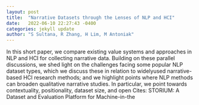 ```yaml
---
layout: post
title:  "Narrative Datasets through the Lenses of NLP and HCI"
date:   2022-06-10 22:27:43 -0400
categories: jekyll update
author: "S Sultana, R Zhang, H Lim, M Antoniak"
---
```

In this short paper, we compare existing value systems and approaches in NLP and HCI for collecting narrative data. Building on these parallel discussions, we shed light on the challenges facing some popular NLP dataset types, which we discuss these in relation to widelyused narrative-based HCI research methods; and we highlight points where NLP methods can broaden qualitative narrative studies. In particular, we point towards contextuality, positionality, dataset size, and open 
Cites: STORIUM: A Dataset and Evaluation Platform for Machine-in-the